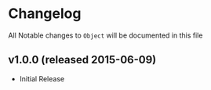 # Changelog

All Notable changes to `Object` will be documented in this file

## v1.0.0 (released 2015-06-09)

* Initial Release
